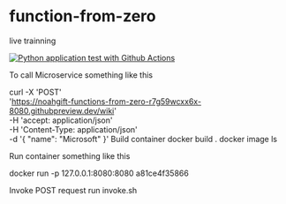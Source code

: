 # function-from-zero
live trainning

[![Python application test with Github Actions](https://github.com/Blackan06/function-from-zero/actions/workflows/main.yml/badge.svg)](https://github.com/Blackan06/function-from-zero/actions/workflows/main.yml)


To call Microservice
something like this

curl -X 'POST' \
  'https://noahgift-functions-from-zero-r7g59wcxx6x-8080.githubpreview.dev/wiki' \
  -H 'accept: application/json' \
  -H 'Content-Type: application/json' \
  -d '{
  "name": "Microsoft"
}'
Build container
docker build . docker image ls

Run container
something like this

docker run -p 127.0.0.1:8080:8080 a81ce4f35866

Invoke POST request
run invoke.sh